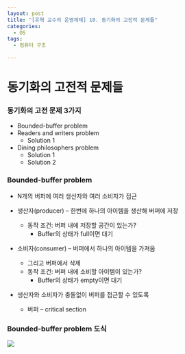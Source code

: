 ```yaml
---
layout: post
title: "[유혁 교수의 운영체제] 10. 동기화의 고전적 문제들"
categories:
  - OS
tags:
  - 컴퓨터 구조

---
```


# 동기화의 고전적 문제들

### 동기화의 고전 문제 3가지

- Bounded-buffer problem 
- Readers and writers problem 
  - Solution 1 
- Dining philosophers problem 
  - Solution 1 
  - Solution 2

### Bounded-buffer problem

- N개의 버퍼에 여러 생산자와 여러 소비자가 접근 
- 생산자(producer) – 한번에 하나의 아이템을 생산해 버퍼에 저장 
  - 동작 조건: 버퍼 내에 저장할 공간이 있는가? 
    - Buffer의 상태가 full이면 대기 
- 소비자(consumer) – 버퍼에서 하나의 아이템을 가져옴 
  - 그리고 버퍼에서 삭제 
  - 동작 조건: 버퍼 내에 소비할 아이템이 있는가? 
    - Buffer의 상태가 empty이면 대기 

- 생산자와 소비자가 충돌없이 버퍼를 접근할 수 있도록
  - 버퍼 – critical section

### Bounded-buffer problem 도식

![]({{site.url}}/assets/images/148.png)

